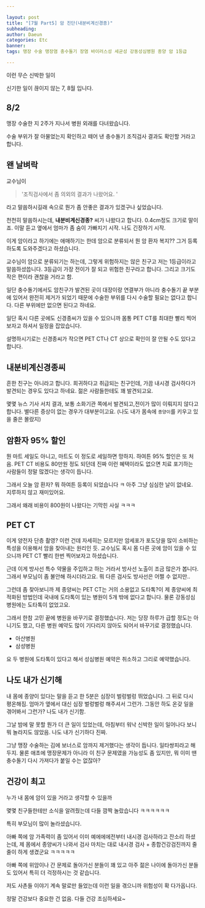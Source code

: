 ```yaml
---

layout: post
title: "[7월 Part5] 암 진단(내분비계신경종)"
subheading:
author: Daeun
categories: Etc
banner:
tags: 맹장 수술 맹장염 충수돌기 장염 바이러스성 세균성 강동성심병원 종양 암 1등급

---
```


이런 무슨 신박한 일이

신기한 일이 끊이지 않는 7, 8월 입니다.

## 8/2

맹장 수술한 지 2주가 지나서 병원 외래를 다녀왔습니다. 

수술 부위가 잘 아물었는지 확인하고 떼어 낸 충수돌기 조직검사 결과도 확인할 거라고 합니다. 

## 왠 날벼락

교수님이

> '조직검사에서 좀 의외의 결과가 나왔어요. ' 

라고 말씀하시길래 속으로 뭔가 좀 안좋은 결과가 있겠구나 싶었습니다.

천천히 말씀하시는데, **내분비계신경종?** 씨가 나왔다고 합니다. 0.4cm정도 크기로 말이죠. 이말 듣고 옆에서 엄마가 좀 숨이 가빠지기 시작. 나도 긴장하기 시작.

이게 암이라고 하기에는 애매하기는 한데 암으로 분류되서 뭔 암 환자 복지?? 그거 등록하도록 도와주겠다고 하셨습니다. 

교수님이 암으로 분류되기는 하는데, 그렇게 위험하지는 않은 친구고 저는 1등급이라고 말씀하셨씁니다. 3등급이 가장 전이가 잘 되고 위험한 친구라고 합니다. 그리고 크기도 작은 편이라 괜찮을 거라고 함.

일단 충수돌기에서도 암친구가 발견된 곳이 대장이랑 연결부가 아니라 충수돌기 끝 부분에 있어서 완전히 제거가 되었기 때문에 수술한 부위를 다시 수술할 필요는 없다고 합니다. 다른 부위에만 없으면 된다고 하네요.

일단 혹시 다른 곳에도 신경종씨가 있을 수 있으니까 몸통 PET CT를 최대한 빨리 찍어보자고 하셔서 일정을 잡았습니다. 

설명하시기로는 신경종씨가 작으면 PET CT나 CT 상으로 확인이 잘 안될 수도 있다고 합니다.

## 내분비계신경종씨

흔한 친구는 아니라고 합니다. 희귀하다고 취급되는 친구인데, 가끔 내시경 검사하다가 발견되는 경우도 있다고 하네요. 젊은 사람들한테도 꽤 발견되고요.

몇몇 뉴스 기사 서치 결과, 보통 소화기관 쪽에서 발견되고,전이가 많이 이뤄지지 않다고 합니다. 별다른 증상이 없는 경우가 대부분이고요. (나도 내가 몸속에 `종양이`를 키우고 있을 줄은 몰랐지)

## 암환자 95% 할인

뭔 마트 세일도 아니고, 마트도 이 정도로 세일하면 망하지. 하여튼 95% 할인은 또 처음. PET CT 비용도 80만원 정도 되던데 진짜 이런 혜택이라도 없으면 치료 포기하는 사람들이 정말 많겠다는 생각이 듭니다. 

그래서 오늘 암 환자? 뭐 하여튼 등록이 되었습니다 ㅋ 아주 그냥 심심한 날이 없네요. 지루하지 않고 재미있어요.

그래서 왜래 비용이 800원이 나왔다는 기막힌 사실 ㅋㅋㅋ

## PET CT

이게 양전자 단층 촬영? 이런 건데 자세히는 모르지만 암세포가 포도당을 많이 소비하는 특성을 이용해서 암을 찾아내는 원리인 듯. 교수님도 혹시 몸 다른 곳에 암이 있을 수 있으니까 PET CT 빨리 한번 찍어보자고 하셨습니다.

근데 이게 방사선 특수 약물을 주입하고 하는 거라서 방사선 노출이 조금 많은가 봅니다. 그래서 부모님이 좀 불안해 하시더라고요. 뭐 다른 검사도 방사선은 어쩔 수 없지만..

그런데 좀 찾아보니까 제 종양씨는 PET CT는 거의 소용없고 도타톡?이 제 종양씨에 최적화된 방법인데 국내에 도타톡이 있는 병원이 5개 밖에 없다고 합니다. 물론 강동성심병원에는 도타톡이 없었고요. 

그래서 한참 고민 끝에 병원을 바꾸기로 결정했습니다. 저는 당장 하루가 급할 정도는 아니기도 했고, 다른 병원 예약도 많이 기다리지 않아도 되어서 바꾸기로 결정했습니다.

- 아산병원
- 삼성병원

요 두 병원에 도타톡이 있다고 해서 성심병원 예약은 취소하고 그리로 예약했습니다.

## 나도 내가 신기해

내 몸에 종양이 있다는 말을 듣고 한 5분은 심장이 벌렁벌렁 뛰었습니다. 그 뒤로 다시 평온해짐. 엄마가 옆에서 대신 심장 벌렁벌렁 해주셔서 그런가. 그동안 하도 온갖 일을 겪어봐서 그런가? 나도 내가 신기함.

그날 밤에 말 못할 뭔가 더 큰 일이 있었는데, 아침부터 워낙 신박한 일이 일어나다 보니 뭐 놀라지도 않았음. 나도 내가 신기하다 진짜.

그냥 맹장 수술하는 김에 보너스로 암까지 제거했다는 생각이 듭니다. 일타쌍피라고 해두지. 물론 애초에 맹장문제가 아니라 이 친구 문제였을 가능성도 좀 있지만, 뭐 이미 땐 충수돌기 다시 가져다가 붙일 수는 없잖아? 

## 건강이 최고

누가 내 몸에 암이 있을 거라고 생각할 수 있을까

몇몇 친구들한테만 소식을 알려줬는데 다들 깜짝 놀랐습니다 ㅋㅋㅋㅋㅋㅋ 

특히 부모님이 많이 놀라셨습니다.

아빠 쪽에 암 가족력이 좀 있어서 이미 예에에에전부터 내시경 검사하라고 잔소리 하셨는데, 제 몸에서 종양씨가 나와서 검사 마치는 대로 내시경 검사 + 종합건강검진까지 줄줄이 하게 생겼군요 ㅋㅋㅋㅋㅋ

아빠 쪽에 위암이나 간 문제로 돌아가신 분들이 꽤 있고 아주 젊은 나이에 돌아가신 분들도 있어서 특히 더 걱정하시는 것 같습니다.

저도 사촌들 이야기 계속 말로만 들었는데 이런 일을 겪으니까 위험성이 확 다가옵니다.

정말 건강보다 중요한 건 없음. 다들 건강 조심하세요~